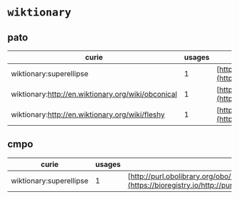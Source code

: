 # `wiktionary`
## pato
| curie                                              |   usages | nodes                                                                                                             |
|----------------------------------------------------|----------|-------------------------------------------------------------------------------------------------------------------|
| wiktionary:superellipse                            |        1 | [http://purl.obolibrary.org/obo/PATO:0002318](https://bioregistry.io/http://purl.obolibrary.org/obo/PATO:0002318) |
| wiktionary:http://en.wiktionary.org/wiki/obconical |        1 | [http://purl.obolibrary.org/obo/PATO:0002347](https://bioregistry.io/http://purl.obolibrary.org/obo/PATO:0002347) |
| wiktionary:http://en.wiktionary.org/wiki/fleshy    |        1 | [http://purl.obolibrary.org/obo/PATO:0002351](https://bioregistry.io/http://purl.obolibrary.org/obo/PATO:0002351) |
## cmpo
| curie                   |   usages | nodes                                                                                                             |
|-------------------------|----------|-------------------------------------------------------------------------------------------------------------------|
| wiktionary:superellipse |        1 | [http://purl.obolibrary.org/obo/PATO:0002318](https://bioregistry.io/http://purl.obolibrary.org/obo/PATO:0002318) |
